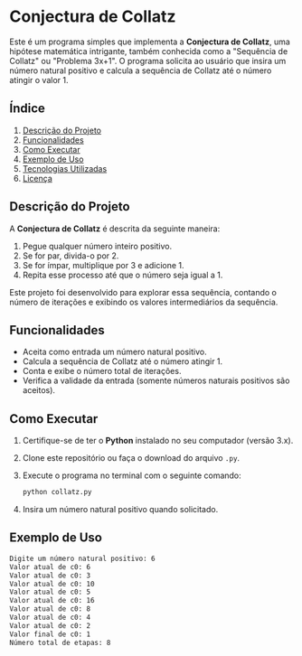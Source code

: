 # Conjectura de Collatz

Este é um programa simples que implementa a **Conjectura de Collatz**, uma hipótese matemática intrigante, também conhecida como a "Sequência de Collatz" ou "Problema 3x+1". O programa solicita ao usuário que insira um número natural positivo e calcula a sequência de Collatz até o número atingir o valor 1.

## Índice
1. [Descrição do Projeto](#descrição-do-projeto)
2. [Funcionalidades](#funcionalidades)
3. [Como Executar](#como-executar)
4. [Exemplo de Uso](#exemplo-de-uso)
5. [Tecnologias Utilizadas](#tecnologias-utilizadas)
6. [Licença](#licença)

## Descrição do Projeto

A **Conjectura de Collatz** é descrita da seguinte maneira:
1. Pegue qualquer número inteiro positivo.
2. Se for par, divida-o por 2.
3. Se for ímpar, multiplique por 3 e adicione 1.
4. Repita esse processo até que o número seja igual a 1.

Este projeto foi desenvolvido para explorar essa sequência, contando o número de iterações e exibindo os valores intermediários da sequência.

## Funcionalidades
- Aceita como entrada um número natural positivo.
- Calcula a sequência de Collatz até o número atingir 1.
- Conta e exibe o número total de iterações.
- Verifica a validade da entrada (somente números naturais positivos são aceitos).

## Como Executar

1. Certifique-se de ter o **Python** instalado no seu computador (versão 3.x).
2. Clone este repositório ou faça o download do arquivo `.py`.
3. Execute o programa no terminal com o seguinte comando:

    ```bash
    python collatz.py
    ```

4. Insira um número natural positivo quando solicitado.

## Exemplo de Uso

```bash
Digite um número natural positivo: 6
Valor atual de c0: 6
Valor atual de c0: 3
Valor atual de c0: 10
Valor atual de c0: 5
Valor atual de c0: 16
Valor atual de c0: 8
Valor atual de c0: 4
Valor atual de c0: 2
Valor final de c0: 1
Número total de etapas: 8
